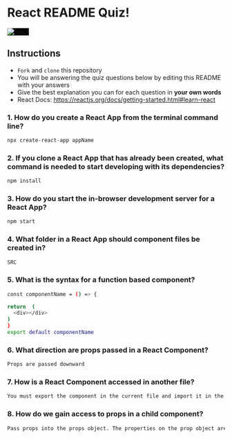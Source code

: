 # React README Quiz!

<div>
  <img alt="react" style="background-color: black" src="https://betabeers.com/static/uploads/blog/20170420_React_logo_wordmark.png" />
</div>

## Instructions

- `Fork` and `clone` this repository
- You will be answering the quiz questions below by editing this README with your answers
- Give the best explanation you can for each question in **your own words**
- React Docs: https://reactjs.org/docs/getting-started.html#learn-react

### 1. How do you create a React App from the terminal command line?


```sh
npx create-react-app appName
```

### 2. If you clone a React App that has already been created, what command is needed to start developing with its dependencies?

```sh
npm install
```

### 3. How do you start the in-browser development server for a React App?

```sh
npm start
```

### 4. What folder in a React App should component files be created in?

```sh
SRC
```

### 5. What is the syntax for a function based component?

```sh
const componentName = () => {

return  (
  <div></div>
)
}
export default componentName
```

### 6. What direction are props passed in a React Component?

```sh
Props are passed downward
```

### 7. How is a React Component accessed in another file?

```sh
You must export the component in the current file and import it in the other file.
```

### 8. How do we gain access to props in a child component?

```sh
Pass props into the props object. The properties on the prop object are available the componenet.
```
